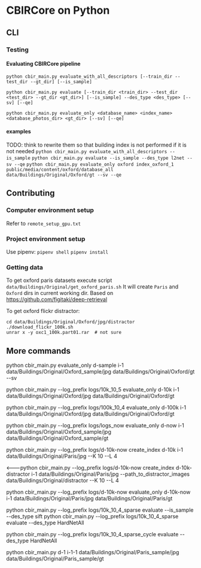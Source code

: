 # CBIRCore on Python

## CLI

### Testing
#### Evaluating CBIRCore pipeline
`python cbir_main.py evaluate_with_all_descriptors [--train_dir --test_dir --gt_dir] [--is_sample]`

`python cbir_main.py evaluate [--train_dir <train_dir> --test_dir <test_dir> --gt_dir <gt_dir>] [--is_sample] --des_type <des_type> [--sv] [--qe]`

`python cbir_main.py evaluate_only <database_name> <index_name> <database_photos_dir> <gt_dir> [--sv] [--qe]`


#### examples

TODO: think to rewrite them so that building index is not performed if it is not needed
`python cbir_main.py evaluate_with_all_descriptors --is_sample`
`python cbir_main.py evaluate --is_sample --des_type l2net --sv --qe`
`python cbir_main.py evaluate_only oxford index_oxford_1 public/media/content/oxford/database_all data/Buildings/Original/Oxford/gt --sv --qe`

## Contributing

### Computer environment setup
Refer to `remote_setup_gpu.txt`

### Project environment setup
Use pipenv:
`pipenv shell`
`pipenv install`

### Getting data
To get oxford paris datasets execute script
`data/Buildings/Original/get_oxford_paris.sh`
It will create `Paris` and `Oxford` dirs in current working dir.
Based on https://github.com/figitaki/deep-retrieval

To get oxford flickr distractor:
```
cd data/Buildings/Original/Oxford/jpg/distractor
./download_flickr_100k.sh
unrar x -y oxc1_100k.part01.rar  # not sure
```

## More commands
python cbir_main.py evaluate_only d-sample i-1 data/Buildings/Original/Oxford_sample/jpg data/Buildings/Original/Oxford/gt --sv

python cbir_main.py --log_prefix logs/10k_10_5 evaluate_only d-10k i-1 data/Buildings/Original/Oxford/jpg data/Buildings/Original/Oxford/gt

python cbir_main.py --log_prefix logs/100k_10_4 evaluate_only d-100k i-1 data/Buildings/Original/Oxford/jpg data/Buildings/Original/Oxford/gt

python cbir_main.py --log_prefix logs/logs_now evaluate_only d-now i-1 data/Buildings/Original/Oxford_sample/jpg data/Buildings/Original/Oxford_sample/gt


python cbir_main.py --log_prefix logs/d-10k-now create_index d-10k i-1 data/Buildings/Original/Paris/jpg --K 10 --L 4

<---python cbir_main.py --log_prefix logs/d-10k-now create_index d-10k-distractor i-1 data/Buildings/Original/Paris/jpg --path_to_distractor_images data/Buildings/Original/distractor  --K 10 --L 4

python cbir_main.py --log_prefix logs/d-10k-now evaluate_only d-10k-now i-1 data/Buildings/Original/Paris/jpg data/Buildings/Original/Paris/gt

python cbir_main.py --log_prefix logs/10k_10_4_sparse evaluate --is_sample --des_type sift
python cbir_main.py --log_prefix logs/10k_10_4_sparse evaluate --des_type HardNetAll

python cbir_main.py --log_prefix logs/10k_10_4_sparse_cycle evaluate --des_type HardNetAll 


python cbir_main.py d-1 i-1-1 data/Buildings/Original/Paris_sample/jpg data/Buildings/Original/Paris_sample/gt
